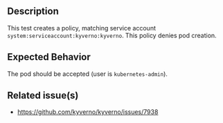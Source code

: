 ## Description

This test creates a policy, matching service account `system:serviceaccount:kyverno:kyverno`.
This policy denies pod creation.

## Expected Behavior

The pod should be accepted (user is `kubernetes-admin`).

## Related issue(s)

- https://github.com/kyverno/kyverno/issues/7938
